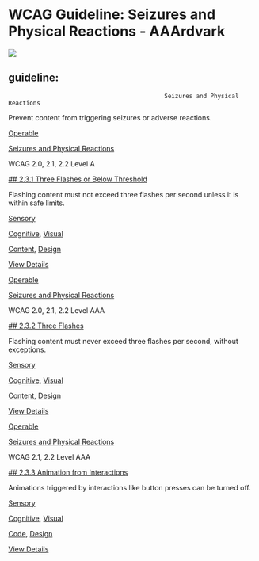 # WCAG Guideline: Seizures and Physical Reactions - AAArdvark

![](https://aaardvarkaccessibility.com/wp-content/uploads/2025/05/Profile-Cardiograph.svg) 
## guideline:    
                                            

                                                Seizures and Physical Reactions

Prevent content from triggering seizures or adverse reactions.

[Operable](https://aaardvarkaccessibility.com/wcag-principle/operable/)

[Seizures and Physical Reactions](https://aaardvarkaccessibility.com/wcag-guideline/seizures-and-physical-reactions/)

WCAG 2.0, 2.1, 2.2
Level A

[## 2.3.1 Three Flashes or Below Threshold](https://aaardvarkaccessibility.com/wcag-plain-english/2-3-1-three-flashes-or-below-threshold/)

Flashing content must not exceed three flashes per second unless it is within safe limits.

[Sensory](https://aaardvarkaccessibility.com/wcag-theme/sensory/) 

 

[Cognitive](https://aaardvarkaccessibility.com/wcag-disability/cognitive/), [Visual](https://aaardvarkaccessibility.com/wcag-disability/visual/) 

 

[Content](https://aaardvarkaccessibility.com/wcag-responsibility/content/), [Design](https://aaardvarkaccessibility.com/wcag-responsibility/design/) 

[View Details](https://aaardvarkaccessibility.com/wcag-plain-english/2-3-1-three-flashes-or-below-threshold/)

[Operable](https://aaardvarkaccessibility.com/wcag-principle/operable/)

[Seizures and Physical Reactions](https://aaardvarkaccessibility.com/wcag-guideline/seizures-and-physical-reactions/)

WCAG 2.0, 2.1, 2.2
Level AAA

[## 2.3.2 Three Flashes](https://aaardvarkaccessibility.com/wcag-plain-english/2-3-2-three-flashes/)

Flashing content must never exceed three flashes per second, without exceptions.

[Sensory](https://aaardvarkaccessibility.com/wcag-theme/sensory/) 

 

[Cognitive](https://aaardvarkaccessibility.com/wcag-disability/cognitive/), [Visual](https://aaardvarkaccessibility.com/wcag-disability/visual/) 

 

[Content](https://aaardvarkaccessibility.com/wcag-responsibility/content/), [Design](https://aaardvarkaccessibility.com/wcag-responsibility/design/) 

[View Details](https://aaardvarkaccessibility.com/wcag-plain-english/2-3-2-three-flashes/)

[Operable](https://aaardvarkaccessibility.com/wcag-principle/operable/)

[Seizures and Physical Reactions](https://aaardvarkaccessibility.com/wcag-guideline/seizures-and-physical-reactions/)

WCAG 2.1, 2.2
Level AAA

[## 2.3.3 Animation from Interactions](https://aaardvarkaccessibility.com/wcag-plain-english/2-3-3-animation-from-interactions/)

Animations triggered by interactions like button presses can be turned off.

[Sensory](https://aaardvarkaccessibility.com/wcag-theme/sensory/) 

 

[Cognitive](https://aaardvarkaccessibility.com/wcag-disability/cognitive/), [Visual](https://aaardvarkaccessibility.com/wcag-disability/visual/) 

 

[Code](https://aaardvarkaccessibility.com/wcag-responsibility/code/), [Design](https://aaardvarkaccessibility.com/wcag-responsibility/design/) 

[View Details](https://aaardvarkaccessibility.com/wcag-plain-english/2-3-3-animation-from-interactions/)

 

